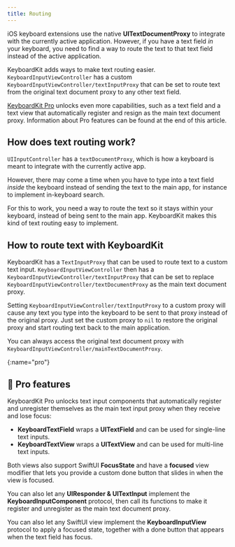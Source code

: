 ```yaml
---
title: Routing
---
```


iOS keyboard extensions use the native **UITextDocumentProxy** to integrate with the currently active application. However, if you have a text field *in* your keyboard, you need to find a way to route the text to that text field instead of the active application.  

KeyboardKit adds ways to make text routing easier. ``KeyboardInputViewController`` has a custom ``KeyboardInputViewController/textInputProxy`` that can be set to route text from the original text document proxy to any other text field.

[KeyboardKit Pro][Pro] unlocks even more capabilities, such as a text field and a text view that automatically register and resign as the main text document proxy. Information about Pro features can be found at the end of this article.



## How does text routing work?

`UIInputController` has a `textDocumentProxy`, which is how a keyboard is meant to integrate with the currently active app. 

However, there may come a time when you have to type into a text field *inside* the keyboard instead of sending the text to the main app, for instance to implement in-keyboard search. 

For this to work, you need a way to route the text so it stays within your keyboard, instead of being sent to the main app. KeyboardKit makes this kind of text routing easy to implement.



## How to route text with KeyboardKit

KeyboardKit has a ``TextInputProxy`` that can be used to route text to a custom text input. ``KeyboardInputViewController`` then has a ``KeyboardInputViewController/textInputProxy`` that can be set to replace ``KeyboardInputViewController/textDocumentProxy`` as the main text document proxy.

Setting ``KeyboardInputViewController/textInputProxy`` to a custom proxy will cause any text you type into the keyboard to be sent to that proxy instead of the original proxy. Just set the custom proxy to `nil` to restore the original proxy and start routing text back to the main application.  

You can always access the original text document proxy with ``KeyboardInputViewController/mainTextDocumentProxy``.



[](){:name="pro"}
## 👑 Pro features

KeyboardKit Pro unlocks text input components that automatically register and unregister themselves as the main text input proxy when they receive and lose focus:

* **KeyboardTextField** wraps a **UITextField** and can be used for single-line text inputs.
* **KeyboardTextView** wraps a **UITextView** and can be used for multi-line text inputs.

Both views also support SwiftUI **FocusState** and have a **focused** view modifier that lets you provide a custom done button that slides in when the view is focused.

You can also let any **UIResponder & UITextInput** implement the **KeyboardInputComponent** protocol, then call its functions to make it register and unregister as the main text document proxy.

You can also let any SwiftUI view implement the **KeyboardInputView** protocol to apply a focused state, together with a done button that appears when the text field has focus.


[Pro]: https://github.com/KeyboardKit/KeyboardKitPro
